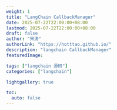 ```yaml
---
weight: 1
title: "LangChain CallbackManager"
date: 2025-07-22T22:00:00+08:00
lastmod: 2025-07-22T22:00:00+08:00
draft: false
author: "宋涛"
authorLink: "https://hotttao.github.io/"
description: "langchain CallbackManager"
featuredImage: 

tags: ["langchain 源码"]
categories: ["langchain"]

lightgallery: true

toc:
  auto: false
---
```




